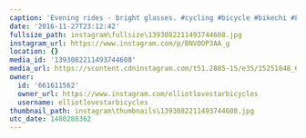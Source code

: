 ```yaml
---
caption: 'Evening rides - bright glasses. #cycling #bicycle #bikechi #LovestarRaceClub'
date: '2016-11-27T23:12:42'
fullsize_path: instagram\fullsize\1393082211493744608.jpg
instagram_url: https://www.instagram.com/p/BNVOOP3AA_g
location: {}
media_id: '1393082211493744608'
media_url: https://scontent.cdninstagram.com/t51.2885-15/e35/15251848_604217399772298_4177883622767853568_n.jpg?ig_cache_key=MTM5MzA4MjIxMTQ5Mzc0NDYwOA%3D%3D.2
owner:
  id: '661611562'
  owner_url: https://www.instagram.com/elliotlovestarbicycles
  username: elliotlovestarbicycles
thumbnail_path: instagram\thumbnails\1393082211493744608.jpg
utc_date: 1480288362
---
```

